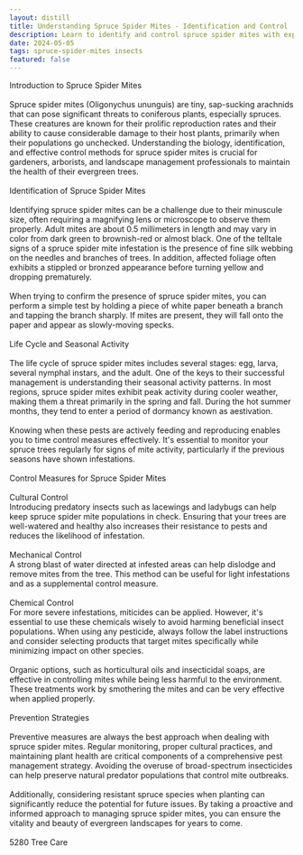 ```yaml
---
layout: distill
title: Understanding Spruce Spider Mites - Identification and Control
description: Learn to identify and control spruce spider mites with expert tips on management and prevention in gardens and landscapes.
date: 2024-05-05
tags: spruce-spider-mites insects
featured: false
---
```


Introduction to Spruce Spider Mites<br /><br />Spruce spider mites (Oligonychus ununguis) are tiny, sap-sucking arachnids that can pose significant threats to coniferous plants, especially spruces. These creatures are known for their prolific reproduction rates and their ability to cause considerable damage to their host plants, primarily when their populations go unchecked. Understanding the biology, identification, and effective control methods for spruce spider mites is crucial for gardeners, arborists, and landscape management professionals to maintain the health of their evergreen trees.<br /><br />Identification of Spruce Spider Mites<br /><br />Identifying spruce spider mites can be a challenge due to their minuscule size, often requiring a magnifying lens or microscope to observe them properly. Adult mites are about 0.5 millimeters in length and may vary in color from dark green to brownish-red or almost black. One of the telltale signs of a spruce spider mite infestation is the presence of fine silk webbing on the needles and branches of trees. In addition, affected foliage often exhibits a stippled or bronzed appearance before turning yellow and dropping prematurely.<br /><br />When trying to confirm the presence of spruce spider mites, you can perform a simple test by holding a piece of white paper beneath a branch and tapping the branch sharply. If mites are present, they will fall onto the paper and appear as slowly-moving specks.<br /><br />Life Cycle and Seasonal Activity<br /><br />The life cycle of spruce spider mites includes several stages: egg, larva, several nymphal instars, and the adult. One of the keys to their successful management is understanding their seasonal activity patterns. In most regions, spruce spider mites exhibit peak activity during cooler weather, making them a threat primarily in the spring and fall. During the hot summer months, they tend to enter a period of dormancy known as aestivation.<br /><br />Knowing when these pests are actively feeding and reproducing enables you to time control measures effectively. It's essential to monitor your spruce trees regularly for signs of mite activity, particularly if the previous seasons have shown infestations.<br /><br />Control Measures for Spruce Spider Mites<br /><br />Cultural Control<br />Introducing predatory insects such as lacewings and ladybugs can help keep spruce spider mite populations in check. Ensuring that your trees are well-watered and healthy also increases their resistance to pests and reduces the likelihood of infestation.<br /><br />Mechanical Control<br />A strong blast of water directed at infested areas can help dislodge and remove mites from the tree. This method can be useful for light infestations and as a supplemental control measure.<br /><br />Chemical Control<br />For more severe infestations, miticides can be applied. However, it's essential to use these chemicals wisely to avoid harming beneficial insect populations. When using any pesticide, always follow the label instructions and consider selecting products that target mites specifically while minimizing impact on other species.<br /><br />Organic options, such as horticultural oils and insecticidal soaps, are effective in controlling mites while being less harmful to the environment. These treatments work by smothering the mites and can be very effective when applied properly.<br /><br />Prevention Strategies<br /><br />Preventive measures are always the best approach when dealing with spruce spider mites. Regular monitoring, proper cultural practices, and maintaining plant health are critical components of a comprehensive pest management strategy. Avoiding the overuse of broad-spectrum insecticides can help preserve natural predator populations that control mite outbreaks.<br /><br />Additionally, considering resistant spruce species when planting can significantly reduce the potential for future issues. By taking a proactive and informed approach to managing spruce spider mites, you can ensure the vitality and beauty of evergreen landscapes for years to come.<br /><br />5280 Tree Care
